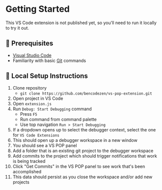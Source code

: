 # Getting Started

This VS Code extension is not published yet, so you'll need to run it locally to try it out.

## 🧰 Prerequisites

- [Visual Studio Code](https://code.visualstudio.com/)
- Familiarity with basic [Git](https://git-scm.com/) commands

## 📖 Local Setup Instructions

1. Clone repository
   - `git clone https://github.com/bencodezen/vs-pop-extension.git`
2. Open project in VS Code
3. Open `extension.js`
4. Run `Debug: Start Debugging` command
   - Press `F5`
   - Run command from command palette
   - Use top navigation `Run > Start Debugging`
5. If a dropdown opens up to select the debugger context, select the one for `VS Code Extensions`
6. This should open up a debugger workspace in a new window
7. You should see a VS POP panel
8. Add a folder that is an existing git project to the debugger workspace
9. Add commits to the project which should trigger notifications that work is being tracked
10. Click "Get Commits" in the VS POP panel to see work that's been accomplished
11. This data should persist as you close the workspace and/or add new projects
